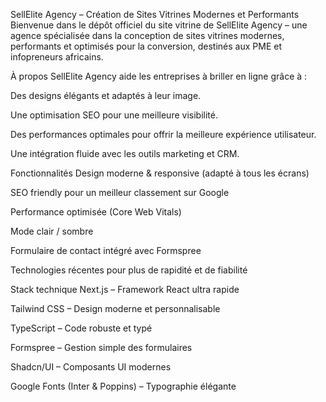 SellElite Agency – Création de Sites Vitrines Modernes et Performants
Bienvenue dans le dépôt officiel du site vitrine de SellElite Agency – une agence spécialisée dans la conception de sites vitrines modernes, performants et optimisés pour la conversion, destinés aux PME et infopreneurs africains.

 À propos
SellElite Agency aide les entreprises à briller en ligne grâce à :

Des designs élégants et adaptés à leur image.

Une optimisation SEO pour une meilleure visibilité.

Des performances optimales pour offrir la meilleure expérience utilisateur.

Une intégration fluide avec les outils marketing et CRM.

 Fonctionnalités
Design moderne & responsive (adapté à tous les écrans)

SEO friendly pour un meilleur classement sur Google

Performance optimisée (Core Web Vitals)

Mode clair / sombre

Formulaire de contact intégré avec Formspree

Technologies récentes pour plus de rapidité et de fiabilité

 Stack technique
Next.js – Framework React ultra rapide

Tailwind CSS – Design moderne et personnalisable

TypeScript – Code robuste et typé

Formspree – Gestion simple des formulaires

Shadcn/UI – Composants UI modernes

Google Fonts (Inter & Poppins) – Typographie élégante